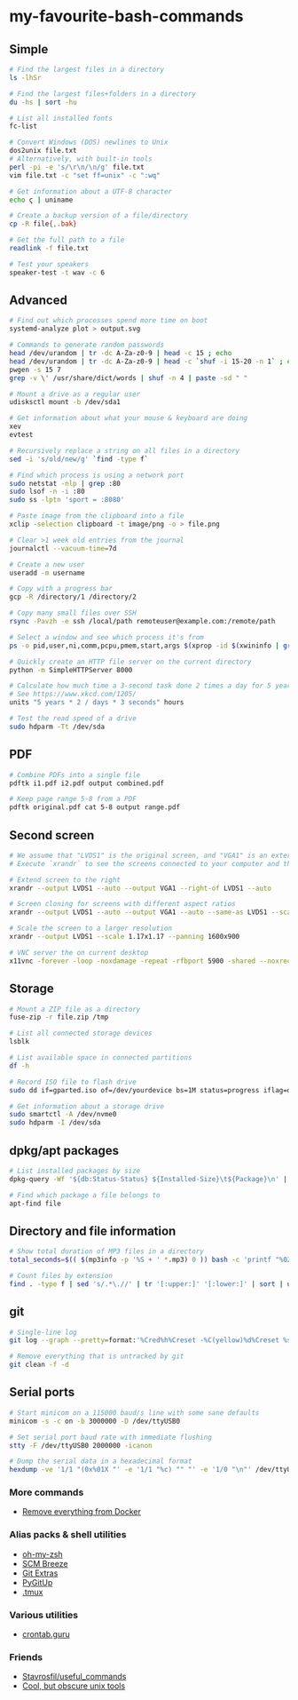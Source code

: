 # my-favourite-bash-commands

## Simple
```bash
# Find the largest files in a directory
ls -lhSr

# Find the largest files+folders in a directory
du -hs | sort -hu

# List all installed fonts
fc-list

# Convert Windows (DOS) newlines to Unix
dos2unix file.txt
# Alternatively, with built-in tools
perl -pi -e 's/\r\n/\n/g' file.txt
vim file.txt -c "set ff=unix" -c ":wq"

# Get information about a UTF-8 character
echo ϛ | uniname

# Create a backup version of a file/directory
cp -R file{,.bak}

# Get the full path to a file
readlink -f file.txt

# Test your speakers
speaker-test -t wav -c 6
```

## Advanced
```bash
# Find out which processes spend more time on boot
systemd-analyze plot > output.svg

# Commands to generate random passwords
head /dev/urandom | tr -dc A-Za-z0-9 | head -c 15 ; echo
head /dev/urandom | tr -dc A-Za-z0-9 | head -c `shuf -i 15-20 -n 1` ; echo
pwgen -s 15 7
grep -v \' /usr/share/dict/words | shuf -n 4 | paste -sd " "

# Mount a drive as a regular user
udisksctl mount -b /dev/sda1

# Get information about what your mouse & keyboard are doing
xev
evtest

# Recursively replace a string on all files in a directory
sed -i 's/old/new/g' `find -type f`

# Find which process is using a network port
sudo netstat -nlp | grep :80
sudo lsof -n -i :80
sudo ss -lptn 'sport = :8080'

# Paste image from the clipboard into a file
xclip -selection clipboard -t image/png -o > file.png

# Clear >1 week old entries from the journal
journalctl --vacuum-time=7d

# Create a new user
useradd -m username

# Copy with a progress bar
gcp -R /directory/1 /directory/2

# Copy many small files over SSH
rsync -Pavzh -e ssh /local/path remoteuser@example.com:/remote/path

# Select a window and see which process it's from
ps -o pid,user,ni,comm,pcpu,pmem,start,args $(xprop -id $(xwininfo | grep "Window id" | awk '{print $4}') | grep _NET_WM_PID | awk '{print $3}')

# Quickly create an HTTP file server on the current directory
python -m SimpleHTTPServer 8000

# Calculate how much time a 3-second task done 2 times a day for 5 years spends in hours
# See https://www.xkcd.com/1205/
units "5 years * 2 / days * 3 seconds" hours

# Test the read speed of a drive
sudo hdparm -Tt /dev/sda
```

## PDF
```bash
# Combine PDFs into a single file
pdftk i1.pdf i2.pdf output combined.pdf

# Keep page range 5-8 from a PDF
pdftk original.pdf cat 5-8 output range.pdf
```

## Second screen
```bash
# We assume that "LVDS1" is the original screen, and "VGA1" is an external screen.
# Execute `xrandr` to see the screens connected to your computer and their resolutions.

# Extend screen to the right
xrandr --output LVDS1 --auto --output VGA1 --right-of LVDS1 --auto

# Screen cloning for screens with different aspect ratios
xrandr --output LVDS1 --auto --output VGA1 --auto --same-as LVDS1 --scale 1.33x1

# Scale the screen to a larger resolution
xrandr --output LVDS1 --scale 1.17x1.17 --panning 1600x900

# VNC server the on current desktop
x11vnc -forever -loop -noxdamage -repeat -rfbport 5900 -shared --noxrecord
```

## Storage
```bash
# Mount a ZIP file as a directory
fuse-zip -r file.zip /tmp

# List all connected storage devices
lsblk

# List available space in connected partitions
df -h

# Record ISO file to flash drive
sudo dd if=gparted.iso of=/dev/yourdevice bs=1M status=progress iflag=direct oflag=direct

# Get information about a storage drive
sudo smartctl -A /dev/nvme0
sudo hdparm -I /dev/sda
```

## dpkg/apt packages
```bash
# List installed packages by size
dpkg-query -Wf '${db:Status-Status} ${Installed-Size}\t${Package}\n' | sed -ne 's/^installed //p'|sort -n

# Find which package a file belongs to
apt-find file
```

## Directory and file information
```bash
# Show total duration of MP3 files in a directory
total_seconds=$(( $(mp3info -p '%S + ' *.mp3) 0 )) bash -c 'printf "%02d:%02d:%02d\n" $((total_seconds / 3600)) $(((total_seconds % 3600) / 60)) $((total_seconds % 60))'

# Count files by extension
find . -type f | sed 's/.*\.//' | tr '[:upper:]' '[:lower:]' | sort | uniq -c | sort -n
```

## git
```bash
# Single-line log
git log --graph --pretty=format:'%Cred%h%Creset -%C(yellow)%d%Creset %s %Cgreen(%cr) %C(bold blue)<%an>%Creset' --abbrev-commit

# Remove everything that is untracked by git
git clean -f -d
```

## Serial ports
```bash
# Start minicom on a 115000 baud/s line with some sane defaults
minicom -s -c on -b 3000000 -D /dev/ttyUSB0

# Set serial port baud rate with immediate flushing
stty -F /dev/ttyUSB0 2000000 -icanon

# Dump the serial data in a hexadecimal format
hexdump -ve '1/1 "(0x%01X "' -e '1/1 "%c) "" "' -e '1/0 "\n"' /dev/ttyUSB0
```

### More commands
- [Remove everything from Docker](https://gist.github.com/beeman/aca41f3ebd2bf5efbd9d7fef09eac54d)

### Alias packs & shell utilities
- [oh-my-zsh](https://github.com/robbyrussell/oh-my-zsh)
- [SCM Breeze](https://github.com/scmbreeze/scm_breeze)
- [Git Extras](https://github.com/tj/git-extras)
- [PyGitUp](https://github.com/msiemens/PyGitUp)
- [.tmux](https://github.com/gpakosz/.tmux)

### Various utilities
- [crontab.guru](https://crontab.guru/)

### Friends
- [Stavrosfil/useful_commands](https://github.com/Stavrosfil/useful_commands)
- [Cool, but obscure unix tools](https://kkovacs.eu/cool-but-obscure-unix-tools)
